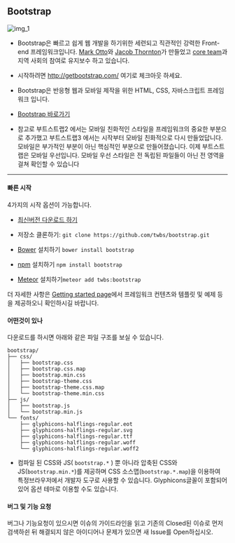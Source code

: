 ## Bootstrap

![img_1](https://camo.githubusercontent.com/3e0aa93ee06f55b9d19d2209bd12bec39cc40cec/68747470733a2f2f73617563656c6162732e636f6d2f62726f777365722d6d61747269782f626f6f7473747261702e737667)
- Bootstrap은 빠르고 쉽게 웹 개발을 하기위한 세련되고 직관적인 강력한 Front-end 프레임워크입니다. [Mark Otto](https://twitter.com/mdo)와 [Jacob Thornton](https://twitter.com/fat)가 만들었고 [core team](https://github.com/orgs/twbs/people)과 지역 사회의 참여로 유지보수 하고 있습니다. 

- 시작하려면 http://getbootstrap.com/ 여기로 체크아웃 하세요. 

- Bootstrap은 반응형 웹과 모바일 제작을 위한 HTML, CSS, 자바스크립트 프레임워크 입니다.  
- [Bootstrap 바로가기](http://getbootstrap.com)

- 참고로 부트스트랩2 에서는 모바일 친화적인 스타일을 프레임워크의 중요한 부분으로 추가했고 부트스트랩3 에서는 시작부터 모바일 친화적으로 다시 만들었답니다. 모바일은 부가적인 부분이 아닌 핵심적인 부분으로 만들어졌습니다. 이제 부트스트랩은 모바일 우선입니다. 모바일 우선 스타일은 전 독립된 파일들이 아닌 전 영역을 걸쳐 확인할 수 있습니다


------------------------------
#### 빠른 시작

4가지의 시작 옵션이 가능합니다.

- [최신버전 다운로드 하기](https://github.com/twbs/bootstrap/archive/v3.3.2.zip)
- 저장소 클론하기: `git clone https://github.com/twbs/bootstrap.git` 

- [Bower](http://bower.io/) 설치하기 `bower install bootstrap`

- [npm](https://www.npmjs.com/) 설치하기 `npm install bootstrap`
- [Meteor](https://www.meteor.com/) 설치하기`meteor add twbs:bootstrap`

더 자세한 사항은 [Getting started page](http://getbootstrap.com/getting-started/)에서 프레임워크 컨텐츠와 템플릿 및 예제 등을 제공하오니 확인하시길 바랍니다. 

#### 어떤것이 있나 

다운로드를 하시면 아래와 같은 파일 구조를 보실 수 있습니다. 


```
bootstrap/
├── css/
│   ├── bootstrap.css
│   ├── bootstrap.css.map
│   ├── bootstrap.min.css
│   ├── bootstrap-theme.css
│   ├── bootstrap-theme.css.map
│   └── bootstrap-theme.min.css
├── js/
│   ├── bootstrap.js
│   └── bootstrap.min.js
└── fonts/
    ├── glyphicons-halflings-regular.eot
    ├── glyphicons-halflings-regular.svg
    ├── glyphicons-halflings-regular.ttf
    ├── glyphicons-halflings-regular.woff
    └── glyphicons-halflings-regular.woff2
```

- 컴파일 된 CSS와  JS( `bootstrap.*` ) 뿐 아니라 압축된 CSS와 JS(`bootstrap.min.*`)를 제공하며 CSS 소스맵(`bootstrap.*.map`)을 이용하여 특정브라우저에서 개발자 도구로 사용할 수 있습니다. Glyphicons글꼴이 포함되어 있어 옵션 테마로 이용할 수도 있습니다.  


#### 버그 및 기능 요청

버그나 기능요청이 있으시면 이슈의 가이드라인을 읽고 기존의 Closed된 이슈로 먼저 검색하쉰 뒤 해결되지 않은 아이디어나 문제가 있으면 새 Issue를 Open하십시오.  

